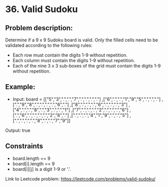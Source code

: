 # 36. Valid Sudoku

## Problem description:


Determine if a 9 x 9 Sudoku board is valid. Only the filled cells need to be validated according to the following rules:
* Each row must contain the digits 1-9 without repetition.
* Each column must contain the digits 1-9 without repetition.
* Each of the nine 3 x 3 sub-boxes of the grid must contain the digits 1-9 without repetition.


## Example:

* Input: board = 
[["5","3",".",".","7",".",".",".","."]
,["6",".",".","1","9","5",".",".","."]
,[".","9","8",".",".",".",".","6","."]
,["8",".",".",".","6",".",".",".","3"]
,["4",".",".","8",".","3",".",".","1"]
,["7",".",".",".","2",".",".",".","6"]
,[".","6",".",".",".",".","2","8","."]
,[".",".",".","4","1","9",".",".","5"]
,[".",".",".",".","8",".",".","7","9"]]

Output: true


## Constraints

* board.length == 9
* board[i].length == 9
* board[i][j] is a digit 1-9 or '.'.

Link to Leetcode problem: https://leetcode.com/problems/valid-sudoku/